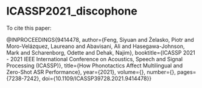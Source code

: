 # ICASSP2021_discophone
To cite this paper:

@INPROCEEDINGS{9414478,
  author={Feng, Siyuan and Żelasko, Piotr and Moro-Velázquez, Laureano and Abavisani, Ali and Hasegawa-Johnson, Mark and Scharenborg, Odette and Dehak, Najim},
  booktitle={ICASSP 2021 - 2021 IEEE International Conference on Acoustics, Speech and Signal Processing (ICASSP)}, 
  title={How Phonotactics Affect Multilingual and Zero-Shot ASR Performance}, 
  year={2021},
  volume={},
  number={},
  pages={7238-7242},
  doi={10.1109/ICASSP39728.2021.9414478}}
